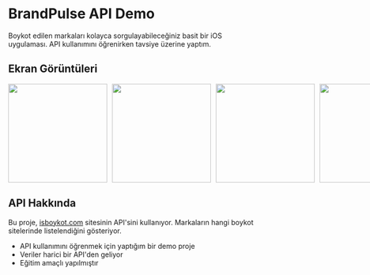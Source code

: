 # BrandPulse API Demo

Boykot edilen markaları kolayca sorgulayabileceğiniz basit bir iOS uygulaması. API kullanımını öğrenirken tavsiye üzerine yaptım.

## Ekran Görüntüleri

<div style="display: flex; gap: 10px;">
  <img src="https://github.com/user-attachments/assets/d8953627-c0d1-4b36-98d9-a9ed226ff8c1" width="200">
  <img src="https://github.com/user-attachments/assets/dfc4711f-d70f-4958-a173-b22ce6cb8aca" width="200">
  <img src="https://github.com/user-attachments/assets/8bd8c2de-b18a-4986-8c40-021f46a6fe3b" width="200">
  <img src="https://github.com/user-attachments/assets/270b4941-e104-4eda-bbe1-a81d997dd3a1" width="200">
</div>

## API Hakkında

Bu proje, [isboykot.com](https://isboykot.com/) sitesinin API'sini kullanıyor. Markaların hangi boykot sitelerinde listelendiğini gösteriyor.

- API kullanımını öğrenmek için yaptığım bir demo proje
- Veriler harici bir API'den geliyor
- Eğitim amaçlı yapılmıştır
